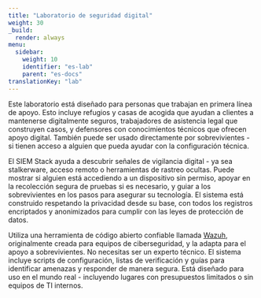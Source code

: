 ```yaml
---
title: "Laboratorio de seguridad digital"
weight: 30
_build:
  render: always
menu:
  sidebar:
    weight: 10
    identifier: "es-lab"
    parent: "es-docs"
translationKey: "lab"
---
```


Este laboratorio está diseñado para personas que trabajan en primera línea de apoyo. Esto incluye refugios y casas de acogida que ayudan a clientes a mantenerse digitalmente seguros, trabajadores de asistencia legal que construyen casos, y defensores con conocimientos técnicos que ofrecen apoyo digital. También puede ser usado directamente por sobrevivientes - si tienen acceso a alguien que pueda ayudar con la configuración técnica.

El SIEM Stack ayuda a descubrir señales de vigilancia digital - ya sea stalkerware, acceso remoto o herramientas de rastreo ocultas. Puede mostrar si alguien está accediendo a un dispositivo sin permiso, apoyar en la recolección segura de pruebas si es necesario, y guiar a los sobrevivientes en los pasos para asegurar su tecnología. El sistema está construido respetando la privacidad desde su base, con todos los registros encriptados y anonimizados para cumplir con las leyes de protección de datos.

Utiliza una herramienta de código abierto confiable llamada [Wazuh](https://wazuh.com/), originalmente creada para equipos de ciberseguridad, y la adapta para el apoyo a sobrevivientes. No necesitas ser un experto técnico. El sistema incluye scripts de configuración, listas de verificación y guías para identificar amenazas y responder de manera segura. Está diseñado para uso en el mundo real - incluyendo lugares con presupuestos limitados o sin equipos de TI internos.

